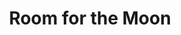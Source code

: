 ---
artist: 'Kate NV'
title: 'Room for the Moon'
apple_link: 'https://music.apple.com/us/album/room-for-the-moon/1499522230'
link: 'https://www.dropbox.com/s/2prs8droazst0cr/KateNV.zip?dl=1'
content: ""
new_image: ../assets/FFWD/KateNV.png
published_date: '2020-06-08T22:16:49.000Z'
---